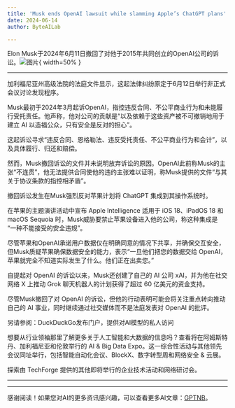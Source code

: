 ```yaml
---
title: 'Musk ends OpenAI lawsuit while slamming Apple’s ChatGPT plans'
date: 2024-06-14
author: ByteAILab

---
```


Elon Musk于2024年6月11日撤回了对他于2015年共同创立的OpenAI公司的诉讼。![图片](https://www.artificialintelligence-news.com/wp-content/uploads/sites/9/2024/06/elon-musk-openai-lawsuit-apple-intelligence-privacy-chatgpt-grok-chatbot.jpg){ width=50% }

---
加利福尼亚州高级法院的法庭文件显示，这起法律纠纷原定于6月12日举行非正式会议讨论发现程序。

Musk最初于2024年3月起诉OpenAI，指控违反合同、不公平商业行为和未能履行受托责任。他声称，他对公司的贡献是“以及依赖于这些资产被不可撤销地用于建立 AI 以造福公众，只有安全是反对的担心”。

这起诉讼寻求“违反合同、恩格勒法、违反受托责任、不公平商业行为和会计”，以及具体履行、归还和赔偿。

然而，Musk撤回诉讼的文件并未说明放弃诉讼的原因。OpenAI此前称Musk的主张“不连贯”，他无法提供合同使他的违约主张难以证明，称Musk提供的文件“与其关于协议条款的指控相矛盾”。

撤回诉讼发生在Musk强烈反对苹果计划将 ChatGPT 集成到其操作系统时。

在苹果的主题演讲活动中宣布 Apple Intelligence 适用于 iOS 18、iPadOS 18 和 macOS Sequoia 时，Musk威胁要禁止苹果设备进入他的公司，称这种集成是 “一种不能接受的安全违规”。

尽管苹果和OpenAI承诺用户数据仅在明确同意的情况下共享，并确保交互安全，但Musk质疑苹果确保数据安全的能力，表示“一旦他们把您的数据交给 OpenAI，苹果就完全不知道实际发生了什么。他们正在出卖您。”

自提起对 OpenAI 的诉讼以来，Musk还创建了自己的 AI 公司 xAI，并为他在社交网络 X 上推动 Grok 聊天机器人的计划获得了超过 60 亿美元的资金支持。

尽管Musk撤回了对 OpenAI 的诉讼，但他的行动表明可能会将关注重点转向推动自己的 AI 事业，同时继续通过社交媒体而不是法庭发表对 OpenAI 的批评。

另请参阅：DuckDuckGo发布门户，提供对AI模型的私人访问

想要从行业领袖那里了解更多关于人工智能和大数据的信息吗？查看将在阿姆斯特丹、加利福尼亚和伦敦举行的 AI & Big Data Expo。这一综合性活动与其他领先会议同址举行，包括智能自动化会议、BlockX、数字转型周和网络安全 & 云展。

探索由 TechForge 提供的其他即将举行的企业技术活动和网络研讨会。

---
---
感谢阅读！如果您对AI的更多资讯感兴趣，可以查看更多AI文章：[GPTNB](https://gptnb.com)。
